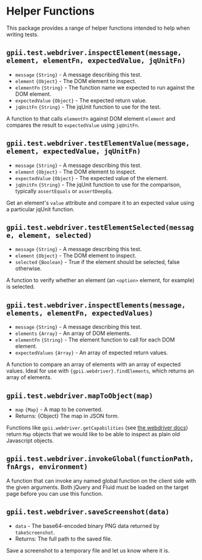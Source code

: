 # Helper Functions

This package provides a range of helper functions intended to help when writing tests.

## `gpii.test.webdriver.inspectElement(message, element, elementFn, expectedValue, jqUnitFn)`
* `message` `{String}` - A message describing this test.
* `element` `{Object}` - The DOM element to inspect.
* `elementFn` `{String}` - The function name we expected to run against the DOM element.
* `expectedValue` `{Object}` - The expected return value.
* `jqUnitFn` `{String}` - The jqUnit function to use for the test.

A function to that calls `elementFn` against DOM element `element` and compares the result to `expectedValue` using
`jqUnitFn`.

## `gpii.test.webdriver.testElementValue(message, element, expectedValue, jqUnitFn)`
* `message` `{String}` - A message describing this test.
* `element` `{Object}` - The DOM element to inspect.
* `expectedValue` `{Object}` - The expected value of the element.
* `jqUnitFn` `{String}` - The jqUnit function to use for the comparison, typically `assertEquals` or `assertDeepEq`.

Get an element's `value` attribute and compare it to an expected value using a particular jqUnit function.

## `gpii.test.webdriver.testElementSelected(message, element, selected)`
* `message` `{String}` - A message describing this test.
* `element` `{Object}` - The DOM element to inspect.
* `selected` `{Boolean}` - True if the element should be selected, false otherwise.

A function to verify whether an element (an `<option>` element, for example) is selected.

## `gpii.test.webdriver.inspectElements(message, elements, elementFn, expectedValues)`
* `message` `{String}` - A message describing this test.
* `elements` `{Array}` - An array of DOM elements.
* `elementFn` `{String}` - The element function to call for each DOM element.
* `expectedValues` `{Array}` - An array of expected return values.

A function to compare an array of elements with an array of expected values.  Ideal for use with
`{gpii.webdriver}.findElements`, which returns an array of elements.

## `gpii.test.webdriver.mapToObject(map)`
* `map` `{Map}` - A map to be converted.
* Returns: {Object} The map in JSON form.

Functions like `gpii.webdriver.getCapabilities` (see [the webdriver docs](./webdriver.md)) return  `Map` objects that
we would like to be able to inspect as plain old Javascript objects.

## `gpii.test.webdriver.invokeGlobal(functionPath, fnArgs, environment)`

A function that can invoke any named global function on the client side with the given arguments.  Both jQuery and
Fluid must be loaded on the target page before you can use this function.

## `gpii.test.webdriver.saveScreenshot(data)`
* `data` - The base64-encoded binary PNG data returned by `takeScreenshot`.
* Returns: The full path to the saved file.

Save a screenshot to a temporary file and let us know where it is.